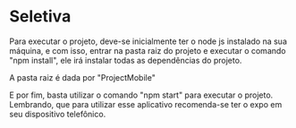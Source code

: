 # Seletiva

Para executar o projeto, deve-se inicialmente ter o node js instalado na sua máquina, e com isso, entrar na pasta raiz do projeto e executar o comando "npm install", ele irá instalar todas as dependências do projeto.

A pasta raiz é dada por "ProjectMobile"

E por fim, basta utilizar o comando "npm start" para executar o projeto. Lembrando, que para utilizar esse aplicativo recomenda-se ter o expo em seu dispositivo telefônico.
